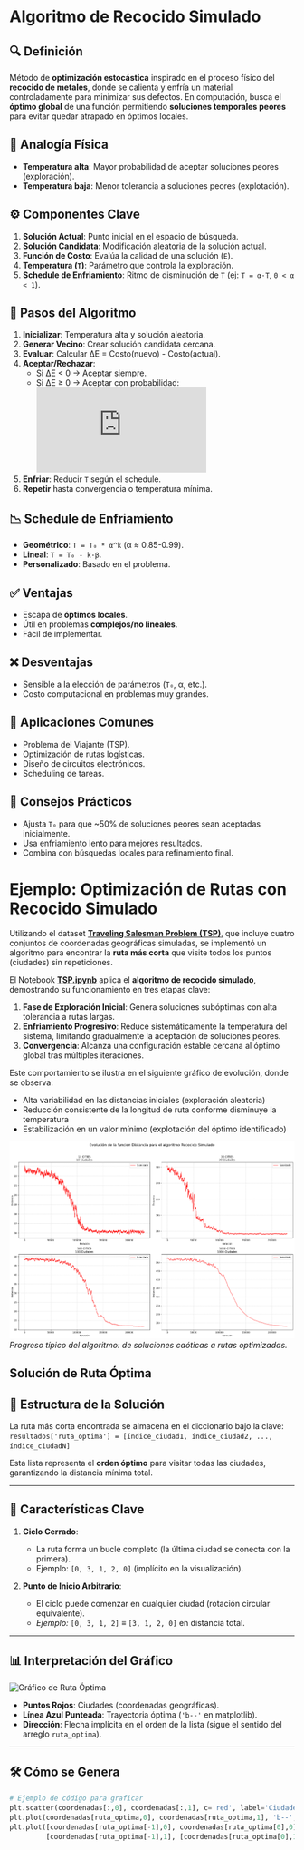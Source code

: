 # Algoritmo de Recocido Simulado

## 🔍 **Definición**
Método de **optimización estocástica** inspirado en el proceso físico del **recocido de metales**, donde se calienta y enfría un material controladamente para minimizar sus defectos. En computación, busca el **óptimo global** de una función permitiendo **soluciones temporales peores** para evitar quedar atrapado en óptimos locales.

## 🔄 **Analogía Física**
- **Temperatura alta**: Mayor probabilidad de aceptar soluciones peores (exploración).
- **Temperatura baja**: Menor tolerancia a soluciones peores (explotación).

## ⚙️ **Componentes Clave**
1. **Solución Actual**: Punto inicial en el espacio de búsqueda.
2. **Solución Candidata**: Modificación aleatoria de la solución actual.
3. **Función de Costo**: Evalúa la calidad de una solución (`E`).
4. **Temperatura (`T`)**: Parámetro que controla la exploración.
5. **Schedule de Enfriamiento**: Ritmo de disminución de `T` (ej: `T = α·T`, `0 < α < 1`).

## 📝 **Pasos del Algoritmo**
1. **Inicializar**: Temperatura alta y solución aleatoria.
2. **Generar Vecino**: Crear solución candidata cercana.
3. **Evaluar**: Calcular ΔE = Costo(nuevo) - Costo(actual).
4. **Aceptar/Rechazar**:
   - Si ΔE < 0 → Aceptar siempre.
   - Si ΔE ≥ 0 → Aceptar con probabilidad:  
     ![P = e^{-ΔE / T}](https://latex.codecogs.com/png.latex?P%20%3D%20e%5E%7B-%5CDelta%20E%20/%20T%7D)
5. **Enfriar**: Reducir `T` según el schedule.
6. **Repetir** hasta convergencia o temperatura mínima.

## 📉 **Schedule de Enfriamiento**
- **Geométrico**: `T = T₀ * α^k` (α ≈ 0.85-0.99).
- **Lineal**: `T = T₀ - k·β`.
- **Personalizado**: Basado en el problema.

## ✅ **Ventajas**
- Escapa de **óptimos locales**.
- Útil en problemas **complejos/no lineales**.
- Fácil de implementar.

## ❌ **Desventajas**
- Sensible a la elección de parámetros (`T₀`, α, etc.).
- Costo computacional en problemas muy grandes.

## 🎯 **Aplicaciones Comunes**
- Problema del Viajante (TSP).
- Optimización de rutas logísticas.
- Diseño de circuitos electrónicos.
- Scheduling de tareas.

## 📌 **Consejos Prácticos**
- Ajusta `T₀` para que ~50% de soluciones peores sean aceptadas inicialmente.
- Usa enfriamiento lento para mejores resultados.
- Combina con búsquedas locales para refinamiento final.

# Ejemplo: Optimización de Rutas con Recocido Simulado

Utilizando el dataset [**Traveling Salesman Problem (TSP)**](https://www.kaggle.com/datasets/mexwell/traveling-salesman-problem/data?select=medium.csv), que incluye cuatro conjuntos de coordenadas geográficas simuladas, se implementó un algoritmo para encontrar la **ruta más corta** que visite todos los puntos (ciudades) sin repeticiones.

El Notebook [**TSP.ipynb**](TSP.ipynb) aplica el **algoritmo de recocido simulado**, demostrando su funcionamiento en tres etapas clave:
1. **Fase de Exploración Inicial**: Genera soluciones subóptimas con alta tolerancia a rutas largas.
2. **Enfriamiento Progresivo**: Reduce sistemáticamente la temperatura del sistema, limitando gradualmente la aceptación de soluciones peores.
3. **Convergencia**: Alcanza una configuración estable cercana al óptimo global tras múltiples iteraciones.

Este comportamiento se ilustra en el siguiente gráfico de evolución, donde se observa:
- Alta variabilidad en las distancias iniciales (exploración aleatoria)
- Reducción consistente de la longitud de ruta conforme disminuye la temperatura
- Estabilización en un valor mínimo (explotación del óptimo identificado)

![Evolución de la distancia durante el recocido simulado](images\evolucion_algoritmo.png)  
*Progreso típico del algoritmo: de soluciones caóticas a rutas optimizadas.*

## Solución de Ruta Óptima

## 📌 **Estructura de la Solución**
La ruta más corta encontrada se almacena en el diccionario bajo la clave:  
`resultados['ruta_optima'] = [índice_ciudad1, índice_ciudad2, ..., índice_ciudadN]`  

Esta lista representa el **orden óptimo** para visitar todas las ciudades, garantizando la distancia mínima total.

---

## 📍 **Características Clave**
1. **Ciclo Cerrado**: 
   - La ruta forma un bucle completo (la última ciudad se conecta con la primera).
   - Ejemplo: `[0, 3, 1, 2, 0]` (implícito en la visualización).

2. **Punto de Inicio Arbitrario**:
   - El ciclo puede comenzar en cualquier ciudad (rotación circular equivalente).  
   - *Ejemplo:* `[0, 3, 1, 2]` ≡ `[3, 1, 2, 0]` en distancia total.

---

## 📊 **Interpretación del Gráfico**
![Gráfico de Ruta Óptima](enlace_al_grafico.png)
- **Puntos Rojos**: Ciudades (coordenadas geográficas).
- **Línea Azul Punteada**: Trayectoria óptima (`'b--'` en matplotlib).
- **Dirección**: Flecha implícita en el orden de la lista (sigue el sentido del arreglo `ruta_optima`).

---

## 🛠️ **Cómo se Genera**
```python
# Ejemplo de código para graficar
plt.scatter(coordenadas[:,0], coordenadas[:,1], c='red', label='Ciudades')
plt.plot(coordenadas[ruta_optima,0], coordenadas[ruta_optima,1], 'b--', label='Ruta Óptima')
plt.plot([coordenadas[ruta_optima[-1],0], coordenadas[ruta_optima[0],0]], 
         [coordenadas[ruta_optima[-1],1], [coordenadas[ruta_optima[0],1]], 'b--')  # Cierre del ciclo 